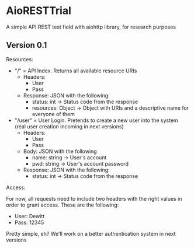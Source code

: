 # AioRESTTrial
A simple API REST test field with aiohttp library, for research purposes 

## Version 0.1

Resources:
- "/" = API Index. Returns all available resource URIs
    - Headers:
        * User
        * Pass
    - Response: JSON with the following:
        * status: int -> Status code from the response
        * resources: Object -> Object with URIs and a descriptive name for everyone of them
- "/user" = User Login. Pretends to create a new user into the system (real user creation incoming in next versions)
    - Headers:
        * User
        * Pass
    - Body: JSON with the following
        * name: string -> User's account
        * pwd: string -> User's account password
    - Response: JSON with the following:
        * status: int -> Status code from the response 

Access:

For now, all requests need to include two headers with the right values in order to grant access. These are
the following:

- User: Dewitt
- Pass: 12345

Pretty simple, eh? We'll work on a better authentication system in next versions
